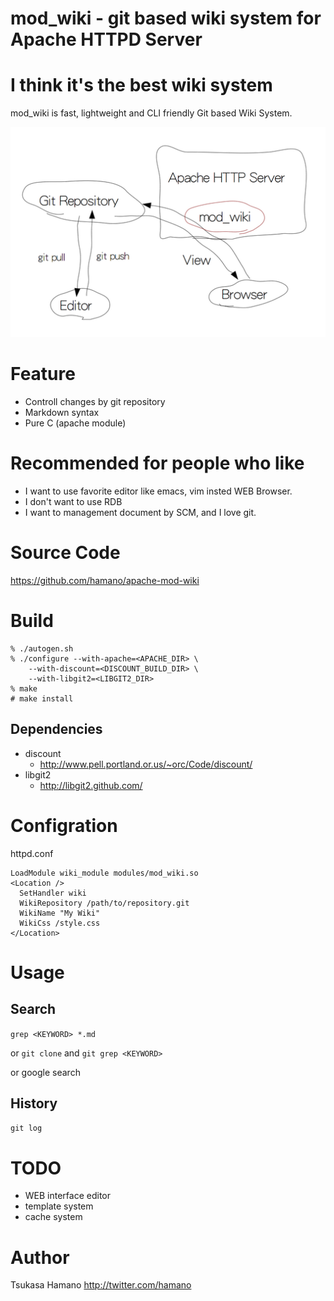 mod_wiki - git based wiki system for Apache HTTPD Server
========================================================

# I think it's the best wiki system

mod_wiki is fast, lightweight and CLI friendly Git based Wiki System.

![architecture](https://github.com/hamano/apache-mod-wiki/raw/master/architecture.png)

# Feature

* Controll changes by git repository
* Markdown syntax
* Pure C (apache module)

# Recommended for people who like

* I want to use favorite editor like emacs, vim insted WEB Browser.
* I don't want to use RDB
* I want to management document by SCM, and I love git.

# Source Code

https://github.com/hamano/apache-mod-wiki

# Build

    % ./autogen.sh
    % ./configure --with-apache=<APACHE_DIR> \
        --with-discount=<DISCOUNT_BUILD_DIR> \
        --with-libgit2=<LIBGIT2_DIR>
    % make
    # make install

## Dependencies

* discount
    - http://www.pell.portland.or.us/~orc/Code/discount/
* libgit2
    - http://libgit2.github.com/

# Configration

httpd.conf

    LoadModule wiki_module modules/mod_wiki.so
    <Location />
      SetHandler wiki
      WikiRepository /path/to/repository.git
      WikiName "My Wiki"
      WikiCss /style.css
    </Location>

# Usage

## Search

`grep <KEYWORD> *.md`

or `git clone` and `git grep <KEYWORD>`

or google search

## History

`git log`

# TODO

* WEB interface editor
* template system
* cache system

# Author

Tsukasa Hamano <http://twitter.com/hamano>

